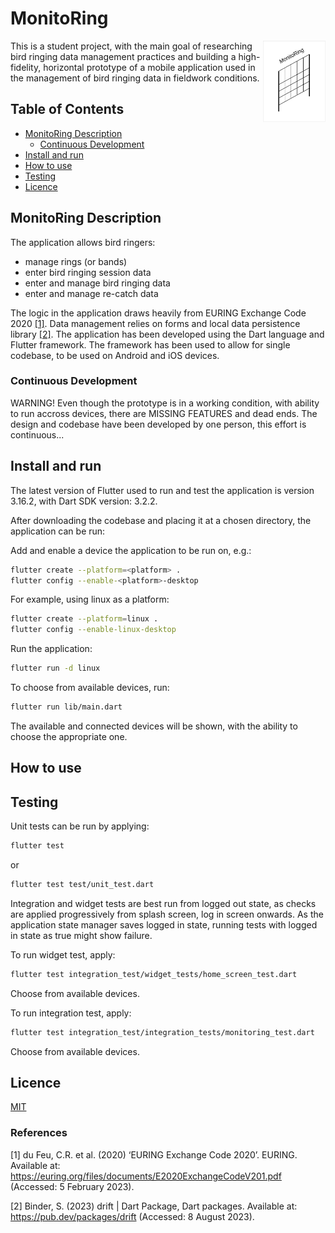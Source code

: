 # MonitoRing

<img src="assets/images/mon_ring_logo.png" align="right"
     alt="MonitoRing project logo." width="100" height="130">

This is a student project, with the main goal of researching bird ringing data management practices and building a high-fidelity, horizontal prototype of a mobile application used in the management of bird ringing data in fieldwork conditions.

## Table of Contents

- [MonitoRing Description](#monitoring-description)
  - [Continuous Development](#continuous-development)
- [Install and run](#install-and-run)
- [How to use](#how-to-use)
- [Testing](#testing)
- [Licence](#licence)

## MonitoRing Description

The application allows bird ringers:

- manage rings (or bands)
- enter bird ringing session data
- enter and manage bird ringing data
- enter and manage re-catch data

The logic in the application draws heavily from EURING Exchange Code 2020 [[1]](#1). Data management relies on forms and local data persistence library [[2]](#2). The application has been developed using the Dart language and Flutter framework. The framework has been used to allow for single codebase, to be used on Android and iOS devices.

### Continuous Development

WARNING! Even though the prototype is in a working condition, with ability to run accross devices, there are MISSING FEATURES and dead ends. The design and codebase have been developed by one person, this effort is continuous...

## Install and run

The latest version of Flutter used to run and test the application is version 3.16.2, with Dart SDK version: 3.2.2.

After downloading the codebase and placing it at a chosen directory, the application can be run:

Add and enable a device the application to be run on, e.g.:

```bash
flutter create --platform=<platform> .
flutter config --enable-<platform>-desktop
```

For example, using linux as a platform:

```bash
flutter create --platform=linux .
flutter config --enable-linux-desktop
```

Run the application:

```bash
flutter run -d linux
```

To choose from available devices, run:

```bash
flutter run lib/main.dart
```

The available and connected devices will be shown, with the ability to choose the appropriate one.

## How to use

## Testing

Unit tests can be run by applying:

```bash
flutter test
```

or

```bash
flutter test test/unit_test.dart
```

Integration and widget tests are best run from logged out state, as checks are applied progressively from splash screen, log in screen onwards. As the application state manager saves logged in state, running tests with logged in state as true might show failure.

To run widget test, apply:

```bash
flutter test integration_test/widget_tests/home_screen_test.dart
```

Choose from available devices.

To run integration test, apply:

```bash
flutter test integration_test/integration_tests/monitoring_test.dart
```

Choose from available devices.

## Licence

[MIT](https://choosealicense.com/licenses/mit/)

### References

<a id="1">[1] </a>du Feu, C.R. et al. (2020) ‘EURING Exchange Code 2020’. EURING. Available at: https://euring.org/files/documents/E2020ExchangeCodeV201.pdf (Accessed: 5 February 2023).

<a id="2">[2] </a>Binder, S. (2023) drift | Dart Package, Dart packages. Available at: https://pub.dev/packages/drift (Accessed: 8 August 2023).
